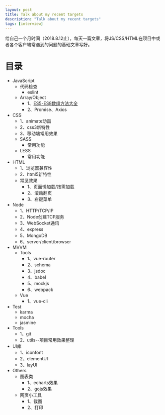 ```yaml
---
layout: post
title: Talk about my recent targets
description: "Talk about my recent targets"
tags: [interview]
---
```


给自己一个月时间（2018.8.12止），每天一篇文章，将JS/CSS/HTML在项目中或者各个客户端常遇到的问题的基础文章写好。

# 目录  
- JavaScript
  - 代码检查
    - eslint
  - Array/Object
    - 1、[ES5-ES8数组方法大全](http://www.baidu.com)
    - 2、Promise、Axios
- CSS
  - 1、animate动画
  - 2、css3新特性
  - 3、移动端常用效果
  - SASS
    - 常用功能    
  - LESS
    - 常用功能
- HTML
  - 1、浏览器兼容性
  - 2、html5新特性
  - 常见效果
    - 1、页面懒加载/按需加载
    - 2、滚动翻页
    - 3、右键菜单
- Node
  - 1、HTTP/TCP/IP
  - 2、Node创建TCP服务
  - 3、WebSocket通讯
  - 4、express
  - 5、MongoDB
  - 6、server/client/browser  
- MVVM
  - Tools
    - 1、vue-router
    - 2、schema
    - 3、jsdoc
    - 4、babel
    - 5、mockjs
    - 6、webpack
  - Vue
    - 1、vue-cli
- Test
  - karma
  - mocha
  - jasmine
- Tools
  - 1、git
  - 2、utils--项目常用效果整理
- UI库
  - 1、iconfont
  - 2、elementUI
  - 3、layUI
- Others
  - 图表类
    - 1、echarts效果
    - 2、gojs效果
  - 网页小工具
    - 1、截图
    - 2、打印

